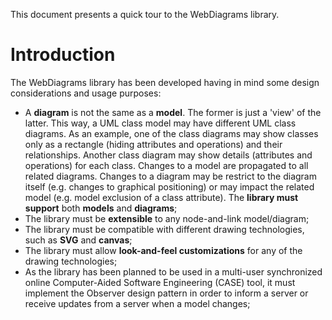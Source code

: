 This document presents a quick tour to the WebDiagrams library.

# Introduction

The WebDiagrams library has been developed having in mind some design considerations and usage purposes:
* A **diagram** is not the same as a **model**. The former is just a 'view' of the latter. This way, a UML class model may have different UML class diagrams. As an example, one of the class diagrams may show classes only as a rectangle (hiding attributes and operations) and their relationships. Another class diagram may show details (attributes and operations) for each class. Changes to a model are propagated to all related diagrams. Changes to a diagram may be restrict to the diagram itself (e.g. changes to graphical positioning) or may impact the related model (e.g. model exclusion of a class attribute). The **library must support** both **models** and **diagrams**;
* The library must be **extensible** to any node-and-link model/diagram;
* The library must be compatible with different drawing technologies, such as **SVG** and **canvas**;
* The library must allow **look-and-feel customizations** for any of the drawing technologies;
* As the library has been planned to be used in a multi-user synchronized online Computer-Aided Software Engineering (CASE) tool, it must implement the Observer design pattern in order to inform a server or receive updates from a server when a model changes;
